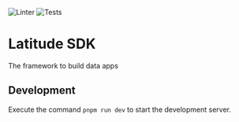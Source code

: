 ![Linter](https://github.com/latitude-dev/latitude-sdk/actions/workflows/linter.yml/badge.svg)
![Tests](https://github.com/latitude-dev/latitude-sdk/actions/workflows/test.yml/badge.svg)

# Latitude SDK

The framework to build data apps

## Development

Execute the command `pnpm run dev` to start the development server.

